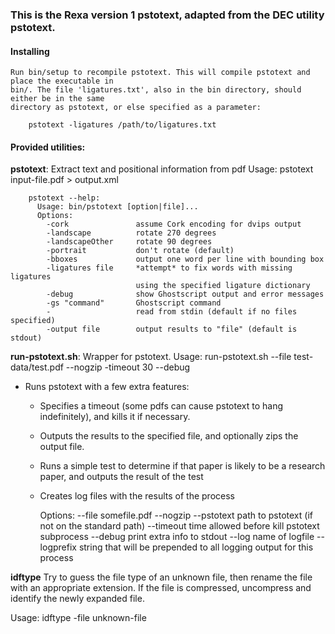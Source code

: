 ### This is the Rexa version 1 pstotext, adapted from the DEC utility pstotext.

#### Installing

    Run bin/setup to recompile pstotext. This will compile pstotext and place the executable in
    bin/. The file 'ligatures.txt', also in the bin directory, should either be in the same
    directory as pstotext, or else specified as a parameter:

        pstotext -ligatures /path/to/ligatures.txt

#### Provided utilities:

  **pstotext**: Extract text and positional information from pdf
    Usage: pstotext input-file.pdf > output.xml

        pstotext --help: 
          Usage: bin/pstotext [option|file]...
          Options:
            -cork               assume Cork encoding for dvips output
            -landscape          rotate 270 degrees
            -landscapeOther     rotate 90 degrees
            -portrait           don't rotate (default)
            -bboxes             output one word per line with bounding box
            -ligatures file     *attempt* to fix words with missing ligatures
                                using the specified ligature dictionary
            -debug              show Ghostscript output and error messages
            -gs "command"       Ghostscript command
            -                   read from stdin (default if no files specified)
            -output file        output results to "file" (default is stdout)


  **run-pstotext.sh**: Wrapper for pstotext.
    Usage: run-pstotext.sh --file test-data/test.pdf --nogzip -timeout 30 --debug

   * Runs pstotext with a few extra features:
     * Specifies a timeout (some pdfs can cause pstotext to hang indefinitely), and kills it if
       necessary.
     * Outputs the results to the specified file, and optionally zips the output file.
     * Runs a simple test to determine if that paper is likely to be a research paper, and
       outputs the result of the test
     * Creates log files with the results of the process


        Options:
            --file somefile.pdf
            --nogzip 
            --pstotext  path to pstotext (if not on the standard path)
            --timeout   time allowed before kill pstotext subprocess
            --debug     print extra info to stdout
            --log       name of logfile
            --logprefix string that will be prepended to all logging output for this process


  **idftype**
   Try to guess the file type of an unknown file, then rename the file with an appropriate
   extension. If the file is compressed, uncompress and identify the newly expanded file.

   Usage: idftype -file unknown-file


